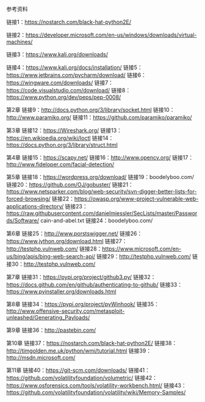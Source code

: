 参考资料

链接1：https://nostarch.com/black-hat-python2E/

链接2：https://developer.microsoft.com/en-us/windows/downloads/virtual-machines/

链接3：https://www.kali.org/downloads/

链接4：https://www.kali.org/docs/installation/
链接5：https://www.jetbrains.com/pycharm/download/
链接6：https://wingware.com/downloads/
链接7：https://code.visualstudio.com/download/
链接8：https://www.python.org/dev/peps/pep-0008/

第2章
链接9：http://docs.python.org/3/library/socket.html
链接10：http://www.paramiko.org/
链接11：https://github.com/paramiko/paramiko/

第3章
链接12：https://Wireshark.org/
链接13：https://en.wikipedia.org/wiki/Ioctl
链接14：https://docs.python.org/3/library/struct.html

第4章
链接15：https://scapy.net/
链接16：http://www.opencv.org/
链接17：http://www.fideloper.com/facial-detection/

第5章
链接18：https://wordpress.org/download/
链接19：boodelyboo.com/
链接20：https://github.com/OJ/gobuster/
链接21：https://www.netsparker.com/blog/web-security/svn-digger-better-lists-for-forced-browsing/
链接22：https://owasp.org/www-project-vulnerable-web-applications-directory/
链接23：https://raw.githubusercontent.com/danielmiessler/SecLists/master/Passwords/Software/ 
cain-and-abel.txt
链接24：boodelyboo.com/

第6章
链接25：http://www.porstswigger.net/
链接26：https://www.jython.org/download.html
链接27：http://testphp.vulnweb.com/
链接28：https://www.microsoft.com/en-us/bing/apis/bing-web-search-api/
链接29：http://testphp.vulnweb.com/
链接30：http://testphp.vulnweb.com/

第7章
链接31：https://pypi.org/project/github3.py/
链接32：https://docs.github.com/en/github/authenticating-to-github/
链接33：https://www.pyinstaller.org/downloads.html

第8章
链接34：https://pypi.org/project/pyWinhook/
链接35：http://www.offensive-security.com/metasploit-unleashed/Generating_Payloads/

第9章
链接36：http://pastebin.com/

第10章
链接37：https://nostarch.com/black-hat-python2E/
链接38：http://timgolden.me.uk/python/wmi/tutorial.html
链接39：http://msdn.microsoft.com/

第11章
链接40：https://git-scm.com/downloads/
链接41：https://github.com/volatilityfoundation/volumetric/
链接42：https://www.osforensics.com/tools/volatility-workbench.html/
链接43：https://github.com/volatilityfoundation/volatility/wiki/Memory-Samples/

